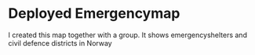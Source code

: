 # Deployed Emergencymap

I created this map together with a group. It shows emergencyshelters and civil defence districts in Norway
